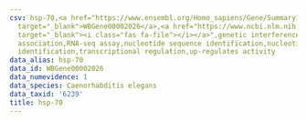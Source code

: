 ```yaml
---
csv: hsp-70,<a href="https://www.ensembl.org/Homo_sapiens/Gene/Summary?db=core;g=WBGene00002026"
  target="_blank">WBGene00002026</a>,<a href="https://www.ncbi.nlm.nih.gov/pubmed/27496166"
  target="_blank"><i class="fas fa-file"></i></a>",genetic interference,functional
  association,RNA-seq assay,nucleotide sequence identification,nucleotide sequence
  identification,transcriptional regulation,up-regulates activity
data_alias: hsp-70
data_id: WBGene00002026
data_numevidence: 1
data_species: Caenorhabditis elegans
data_taxid: '6239'
title: hsp-70
---
```

